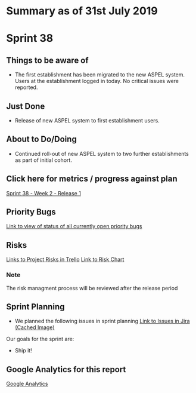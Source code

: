 # Summary as of 31st July 2019 

# Sprint 38

## Things to be aware of
* The first establishment has been migrated to the new ASPEL system. Users at the establishment logged in today. No critical issues were reported.

## Just Done
* Release of new ASPEL system to first establishment users.

## About to Do/Doing
* Continued roll-out of new ASPEL system to two further establishments as part of initial cohort.

## Click here for metrics / progress against plan
[Sprint 38 - Week 2 - Release 1](graphs/progress31072019.png)

## Priority Bugs
[Link to view of status of all currently open priority bugs](https://jira.digital.homeoffice.gov.uk/secure/RapidBoard.jspa?rapidView=261&projectKey=AS&view=planning.nodetail&quickFilter=1179)

## Risks
[Links to Project Risks in Trello](https://trello.com/b/VuFuCL7t/risk-register-and-kpis-asl-delivery) 
[Link to Risk Chart](graphs/risk31072019.png)

### Note
The risk managment process will be reviewed after the release period

## Sprint Planning
* We planned the following issues in sprint planning [Link to Issues in Jira](https://jira.digital.homeoffice.gov.uk/secure/RapidBoard.jspa?rapidView=261)    [\(Cached Image\)](graphs/sprint31072019.png)

Our goals for the sprint are:
* Ship it!

## Google Analytics for this report
[Google Analytics](graphs/GA31072019.jpg)

